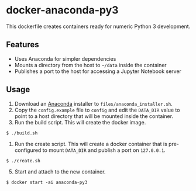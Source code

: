 # docker-anaconda-py3
This dockerfile creates containers ready for numeric Python 3 development.

## Features
- Uses Anaconda for simpler dependencies
- Mounts a directory from the host to `~/data` inside the container
- Publishes a port to the host for accessing a Jupyter Notebook server

## Usage
1. Download an [Anaconda](https://www.anaconda.com/) installer to `files/anaconda_installer.sh`.
2. Copy the `config.example` file to `config` and edit the `DATA_DIR` value to point to a host directory that will be mounted inside the container.
3. Run the build script. This will create the docker image.
```
$ ./build.sh
```
1. Run the create script. This will create a docker container that is pre-configured to mount `DATA_DIR` and publish a port on `127.0.0.1`.
```
$ ./create.sh
```
5. Start and attach to the new container.
```
$ docker start -ai anaconda-py3
```
